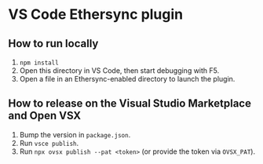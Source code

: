 # VS Code Ethersync plugin

## How to run locally

1. `npm install`
2. Open this directory in VS Code, then start debugging with F5.
3. Open a file in an Ethersync-enabled directory to launch the plugin.

## How to release on the Visual Studio Marketplace and Open VSX

1. Bump the version in `package.json`.
2. Run `vsce publish`.
3. Run `npx ovsx publish --pat <token>` (or provide the token via `OVSX_PAT`).
